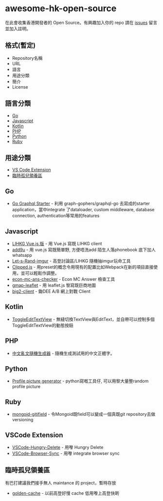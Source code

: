 # awesome-hk-open-source
在此會收集香港開發者的 Open Source。有興趣加入你的 repo 請在 [issues](https://github.com/hkgos/awesome-hk-open-source/issues/new) 留言並加入註明。

## 格式(暫定)
* Repository名稱
* URL
* 語言
* 用途分類
* 簡介
* License

## 語言分類
* [Go](https://github.com/hkgos/awesome-hk-open-source#go)
* [Javascript](https://github.com/hkgos/awesome-hk-open-source#javascript)
* [Kotlin](https://github.com/hkgos/awesome-hk-open-source#kotlin)
* [PHP](https://github.com/hkgos/awesome-hk-open-source#php)
* [Python](https://github.com/hkgos/awesome-hk-open-source#python)
* [Ruby](https://github.com/hkgos/awesome-hk-open-source#ruby)

## 用途分類
* [VS Code Extension](https://github.com/hkgos/awesome-hk-open-source#vscode-extension)
* [臨時孤兒領養區](https://github.com/hkgos/awesome-hk-open-source#%E8%87%A8%E6%99%82%E5%AD%A4%E5%85%92%E9%A0%98%E9%A4%8A%E5%8D%80)

## Go
* [Go Graphql Starter](https://github.com/OscarYuen/go-graphql-starter) - 利用 graph-gophers/graphql-go 去寫成的starter application，當中integrate 了dataloader, custom middleware, database connection, authentication等常用的features

## Javascript
* [LIHKG Vue.js 版](https://github.com/colloquet/lihkg-web) - 用 Vue.js 寫既 LIHKG client
* [add9u](https://github.com/andrewmmc/add9u) - 用 vue.js 寫既簡單野, 方便唔洗add 陌生人落phonebook 底下加人 whatsapp
* [Let-s-Rand-imgur](https://github.com/kitce/Let-s-Rand-imgur) - 高登討論區/LIHKG 隨機抽imgur玩命工具
* [Clipped.js](https://github.com/clippedjs/clipped) - 用preset的概念令用現有的配置比如Webpack在新的項目直接使用，並可以輕鬆作調整。
* [econ-mc-ans-checker](https://github.com/benchan1997/econ-mc-ans-checker) - Econ MC Answer 檢查工具
* [gmap-leaflet](https://github.com/benchan1997/gmap-leaflet) - 用 leaflet.js 黎寫既巨商地圖
* [big2-client](https://github.com/colloquet/big2-client) - 鋤DEE A/B 網上對戰 Client

## Kotlin
* [ToggleEditTextView](https://github.com/Camerash/ToggleEditTextView) - 無縫切換TextView與EditText，並自帶可以控制多個ToggleEditTextView的動態按鈕


## PHP
* [中文亂文隨機生成器](https://github.com/cytsunny/randChinese) - 隨機生成測試用的中文正體字。

## Python
* [Profile picture generator](https://github.com/09milk/profile_picture_generator) - python寫嘅工具仔, 可以用黎大量整random profile picture

## Ruby
* [mongoid-gitifield](https://github.com/Seitk/mongoid-gitifield) - 令Mongoid既field可以變成一個真既git repository去做versioning


## VSCode Extension
* [VSCode-Hungry-Delete](https://github.com/Jasonlhy/VSCode-Hungry-Delete) - 用嚟 Hungry Delete
* [VSCode-Browser-Sync](https://github.com/Jasonlhy/VSCode-Browser-Sync) - 用嚟 integrate browser sync

## 臨時孤兒領養區
有巴打建議我們接手無人 maintance 的 project，暫時存放
* [golden-cache](https://github.com/mingchuno/golden-cache) - 以前高登好慢 cache 低用嚟上高登快啲
